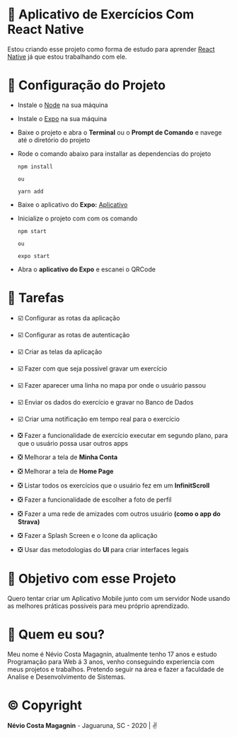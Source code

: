 # :running: Aplicativo de Exercícios Com React Native

Estou criando esse projeto como forma de estudo para aprender [React Native](https://reactnative.dev/docs/getting-started) já que estou trabalhando com ele.

# :wrench: Configuração do Projeto

* Instale o [Node](https://nodejs.org/en/) na sua máquina

* Instale o [Expo](https://docs.expo.io/) na sua máquina

* Baixe o projeto e abra o **Terminal** ou o **Prompt de Comando** e navege até o diretório do projeto

* Rode o comando abaixo para installar as dependencias do projeto
	```
	npm install
	
	ou

	yarn add
	```

* Baixe o aplicativo do **Expo:** [Aplicativo](https://play.google.com/store/apps/details?id=host.exp.exponent)

* Inicialize o projeto com com os comando
	```
	npm start

	ou

	expo start
	```

* Abra o **aplicativo do Expo** e escanei o QRCode

# :pencil: Tarefas

* :ballot_box_with_check: Configurar as rotas da aplicação

* :ballot_box_with_check: Configurar as rotas de autenticação

* :ballot_box_with_check: Criar as telas da aplicação

* :ballot_box_with_check: Fazer com que seja possivel gravar um exercício

* :ballot_box_with_check: Fazer aparecer uma linha no mapa por onde o usuário passou

* :ballot_box_with_check: Enviar os dados do exercício e gravar no Banco de Dados

* :ballot_box_with_check: Criar uma notificação em tempo real para o exercício

* :negative_squared_cross_mark: Fazer a funcionalidade de exercício executar em segundo plano, para que o usuário possa usar outros apps

* :negative_squared_cross_mark: Melhorar a tela de **Minha Conta**

* :negative_squared_cross_mark: Melhorar a tela de **Home Page**

* :negative_squared_cross_mark: Listar todos os exercícios que o usuário fez em um **InfinitScroll**

* :negative_squared_cross_mark: Fazer a funcionalidade de escolher a foto de perfil

* :negative_squared_cross_mark: Fazer a uma rede de amizades com outros usuário **(como o app do Strava)**

* :negative_squared_cross_mark: Fazer a Splash Screen e o Icone da aplicação

* :negative_squared_cross_mark: Usar das metodologias do **UI** para criar interfaces legais

# :dart: Objetivo com esse Projeto

Quero tentar criar um Aplicativo Mobile junto com um servidor Node usando as melhores práticas possiveis para meu próprio aprendizado.

# :boy: Quem eu sou?

Meu nome é Névio Costa Magagnin, atualmente tenho 17 anos e estudo Programação para Web á 3 anos, venho conseguindo experiencia com meus projetos e trabalhos. Pretendo seguir na área e fazer a faculdade de Analise e Desenvolvimento de Sistemas.

# :copyright: Copyright

**Névio Costa Magagnin** - Jaguaruna, SC - 2020 | :v: